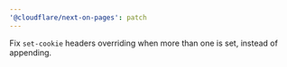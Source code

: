 ```yaml
---
'@cloudflare/next-on-pages': patch
---
```


Fix `set-cookie` headers overriding when more than one is set, instead of appending.
